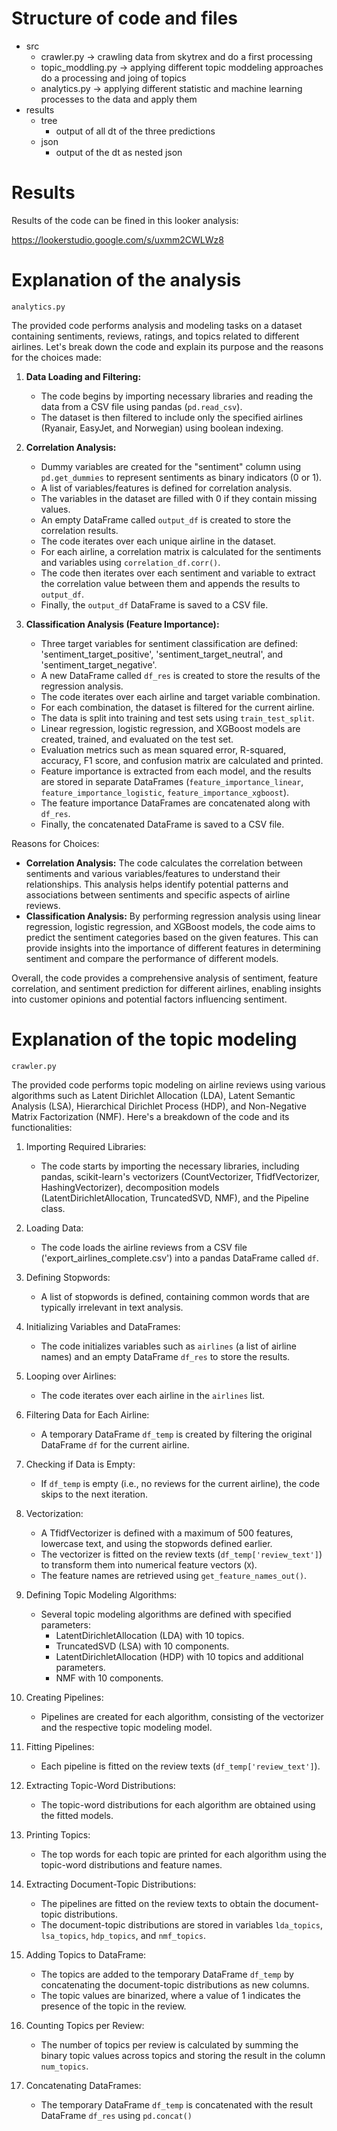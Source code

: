 # Structure of code and files 
- src
   - crawler.py -> crawling data from skytrex and do a first processing
   - topic_moddling.py -> applying different topic moddeling approaches do a processing and joing of topics 
   - analytics.py -> applying different statistic and machine learning processes to the data and apply them 
- results 
   - tree
      - output of all dt of the three predictions 
   - json
      - output of the dt as nested json 

# Results

Results of the code can be fined in this looker analysis: 

<https://lookerstudio.google.com/s/uxmm2CWLWz8>

# Explanation of the analysis

`analytics.py`

The provided code performs analysis and modeling tasks on a dataset containing sentiments, reviews, ratings, and topics related to different airlines. Let's break down the code and explain its purpose and the reasons for the choices made:

1. **Data Loading and Filtering:**
   - The code begins by importing necessary libraries and reading the data from a CSV file using pandas (`pd.read_csv`).
   - The dataset is then filtered to include only the specified airlines (Ryanair, EasyJet, and Norwegian) using boolean indexing.

2. **Correlation Analysis:**
   - Dummy variables are created for the "sentiment" column using `pd.get_dummies` to represent sentiments as binary indicators (0 or 1).
   - A list of variables/features is defined for correlation analysis.
   - The variables in the dataset are filled with 0 if they contain missing values.
   - An empty DataFrame called `output_df` is created to store the correlation results.
   - The code iterates over each unique airline in the dataset.
   - For each airline, a correlation matrix is calculated for the sentiments and variables using `correlation_df.corr()`.
   - The code then iterates over each sentiment and variable to extract the correlation value between them and appends the results to `output_df`.
   - Finally, the `output_df` DataFrame is saved to a CSV file.

3. **Classification Analysis (Feature Importance):**
   - Three target variables for sentiment classification are defined: 'sentiment_target_positive', 'sentiment_target_neutral', and 'sentiment_target_negative'.
   - A new DataFrame called `df_res` is created to store the results of the regression analysis.
   - The code iterates over each airline and target variable combination.
   - For each combination, the dataset is filtered for the current airline.
   - The data is split into training and test sets using `train_test_split`.
   - Linear regression, logistic regression, and XGBoost models are created, trained, and evaluated on the test set.
   - Evaluation metrics such as mean squared error, R-squared, accuracy, F1 score, and confusion matrix are calculated and printed.
   - Feature importance is extracted from each model, and the results are stored in separate DataFrames (`feature_importance_linear`, `feature_importance_logistic`, `feature_importance_xgboost`).
   - The feature importance DataFrames are concatenated along with `df_res`.
   - Finally, the concatenated DataFrame is saved to a CSV file.

Reasons for Choices:
- **Correlation Analysis:** The code calculates the correlation between sentiments and various variables/features to understand their relationships. This analysis helps identify potential patterns and associations between sentiments and specific aspects of airline reviews.
- **Classification Analysis:** By performing regression analysis using linear regression, logistic regression, and XGBoost models, the code aims to predict the sentiment categories based on the given features. This can provide insights into the importance of different features in determining sentiment and compare the performance of different models.

Overall, the code provides a comprehensive analysis of sentiment, feature correlation, and sentiment prediction for different airlines, enabling insights into customer opinions and potential factors influencing sentiment.

# Explanation of the topic modeling

`crawler.py`

The provided code performs topic modeling on airline reviews using various algorithms such as Latent Dirichlet Allocation (LDA), Latent Semantic Analysis (LSA), Hierarchical Dirichlet Process (HDP), and Non-Negative Matrix Factorization (NMF). Here's a breakdown of the code and its functionalities:

1. Importing Required Libraries:
   - The code starts by importing the necessary libraries, including pandas, scikit-learn's vectorizers (CountVectorizer, TfidfVectorizer, HashingVectorizer), decomposition models (LatentDirichletAllocation, TruncatedSVD, NMF), and the Pipeline class.

2. Loading Data:
   - The code loads the airline reviews from a CSV file ('export_airlines_complete.csv') into a pandas DataFrame called `df`.

3. Defining Stopwords:
   - A list of stopwords is defined, containing common words that are typically irrelevant in text analysis.

4. Initializing Variables and DataFrames:
   - The code initializes variables such as `airlines` (a list of airline names) and an empty DataFrame `df_res` to store the results.

5. Looping over Airlines:
   - The code iterates over each airline in the `airlines` list.

6. Filtering Data for Each Airline:
   - A temporary DataFrame `df_temp` is created by filtering the original DataFrame `df` for the current airline.

7. Checking if Data is Empty:
   - If `df_temp` is empty (i.e., no reviews for the current airline), the code skips to the next iteration.

8. Vectorization:
   - A TfidfVectorizer is defined with a maximum of 500 features, lowercase text, and using the stopwords defined earlier.
   - The vectorizer is fitted on the review texts (`df_temp['review_text']`) to transform them into numerical feature vectors (`X`).
   - The feature names are retrieved using `get_feature_names_out()`.

9. Defining Topic Modeling Algorithms:
   - Several topic modeling algorithms are defined with specified parameters:
     - LatentDirichletAllocation (LDA) with 10 topics.
     - TruncatedSVD (LSA) with 10 components.
     - LatentDirichletAllocation (HDP) with 10 topics and additional parameters.
     - NMF with 10 components.

10. Creating Pipelines:
    - Pipelines are created for each algorithm, consisting of the vectorizer and the respective topic modeling model.

11. Fitting Pipelines:
    - Each pipeline is fitted on the review texts (`df_temp['review_text']`).

12. Extracting Topic-Word Distributions:
    - The topic-word distributions for each algorithm are obtained using the fitted models.

13. Printing Topics:
    - The top words for each topic are printed for each algorithm using the topic-word distributions and feature names.

14. Extracting Document-Topic Distributions:
    - The pipelines are fitted on the review texts to obtain the document-topic distributions.
    - The document-topic distributions are stored in variables `lda_topics`, `lsa_topics`, `hdp_topics`, and `nmf_topics`.

15. Adding Topics to DataFrame:
    - The topics are added to the temporary DataFrame `df_temp` by concatenating the document-topic distributions as new columns.
    - The topic values are binarized, where a value of 1 indicates the presence of the topic in the review.

16. Counting Topics per Review:
    - The number of topics per review is calculated by summing the binary topic values across topics and storing the result in the column `num_topics`.

17. Concatenating DataFrames:
    - The temporary DataFrame `df_temp` is concatenated with the result DataFrame `df_res` using `pd.concat()`

